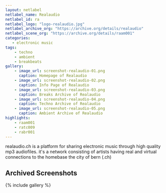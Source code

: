 ```yaml
---
layout: netlabel
netlabel_name: Realaudio
netlabel_id: ra
netlabel_logo: "logo-realaudio.jpg"
netlabel_archive_org: "https://archive.org/details/realaudio"
netlabel_scene_org: "https://archive.org/details/raam001"
categories:
   - electronic music
tags:
    - techno
    - ambient
    - breakbeats
gallery:
    - image_url: screenshot-realaudio-01.png
      caption: Homepage of Realaudio
    - image_url: screenshot-realaudio-02.png
      caption: Info Page of Realaudio
    - image_url: screenshot-realaudio-03.png
      caption: Breaks Archive of Realaudio
    - image_url: screenshot-realaudio-04.png
      caption: Techno Archive of Realaudio
    - image_url: screenshot-realaudio-05.png
      caption: Ambient Archive of Realaudio
highlights:
    - raam001
    - ratc009
    - rabr001
---
```

realaudio.ch is a platform for sharing electronic music through high quality mp3 audiofiles. it's a network consisting of artists having real and virtual connections to the homebase the city of bern (.ch)



## Archived Screenshots

{% include gallery %}